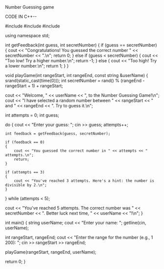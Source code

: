 Number Guessing game

CODE IN C++--

#include #include #include

using namespace std;

int getFeedback(int guess, int secretNumber) { if (guess == secretNumber) { cout << "Congratulations! You guessed the correct number " << secretNumber << ".\n"; return 0; } else if (guess < secretNumber) { cout << "Too low! Try a higher number.\n"; return -1; } else { cout << "Too high! Try a lower number.\n"; return 1; } }

void playGame(int rangeStart, int rangeEnd, const string &userName) { srand(static_cast(time(0))); int secretNumber = rand() % (rangeEnd - rangeStart + 1) + rangeStart;

cout << "Welcome, " << userName << ", to the Number Guessing Game!\n";
cout << "I have selected a random number between " << rangeStart << " and " << rangeEnd << ". Try to guess it.\n";

int attempts = 0;
int guess;

do
{
    cout << "Enter your guess: ";
    cin >> guess;
    attempts++;

    int feedback = getFeedback(guess, secretNumber);

    if (feedback == 0)
    {
        cout << "You guessed the correct number in " << attempts << " attempts.\n";
        return;
    }

    if (attempts == 3)
    {
        cout << "You've reached 3 attempts. Here's a hint: the number is divisible by 2.\n";
    }

} while (attempts < 5);

cout << "You've reached 5 attempts. The correct number was " << secretNumber << ". Better luck next time, " << userName << "!\n";
}

int main() { string userName; cout << "Enter your name: "; getline(cin, userName);

int rangeStart, rangeEnd;
cout << "Enter the range for the number (e.g., 1 200): ";
cin >> rangeStart >> rangeEnd;

playGame(rangeStart, rangeEnd, userName);

return 0;
}
